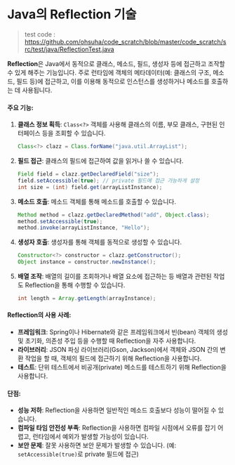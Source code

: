 # Java의 Reflection 기술

> test code : https://github.com/ohsuha/code_scratch/blob/master/code_scratch/src/test/java/ReflectionTest.java

**Reflection**은 Java에서 동적으로 클래스, 메소드, 필드, 생성자 등에 접근하고 조작할 수 있게 해주는 기능입니다.
주로 런타임에 객체의 메타데이터(예: 클래스의 구조, 메소드, 필드 등)에 접근하고,
이를 이용해 동적으로 인스턴스를 생성하거나 메소드를 호출하는 데 사용됩니다.

#### 주요 기능:
1. **클래스 정보 획득**: `Class<?>` 객체를 사용해 클래스의 이름, 부모 클래스, 구현된 인터페이스 등을 조회할 수 있습니다.
   ```java
   Class<?> clazz = Class.forName("java.util.ArrayList");
   ```

2. **필드 접근**: 클래스의 필드에 접근하여 값을 읽거나 쓸 수 있습니다.
   ```java
   Field field = clazz.getDeclaredField("size");
   field.setAccessible(true); // private 필드에 접근 가능하게 설정
   int size = (int) field.get(arrayListInstance);
   ```

3. **메소드 호출**: 메소드 객체를 통해 메소드를 호출할 수 있습니다.
   ```java
   Method method = clazz.getDeclaredMethod("add", Object.class);
   method.setAccessible(true);
   method.invoke(arrayListInstance, "Hello");
   ```

4. **생성자 호출**: 생성자를 통해 객체를 동적으로 생성할 수 있습니다.
   ```java
   Constructor<?> constructor = clazz.getConstructor();
   Object instance = constructor.newInstance();
   ```

5. **배열 조작**: 배열의 길이를 조회하거나 배열 요소에 접근하는 등 배열과 관련된 작업도 Reflection을 통해 수행할 수 있습니다.
   ```java
   int length = Array.getLength(arrayInstance);
   ```

#### Reflection의 사용 사례:
- **프레임워크**: Spring이나 Hibernate와 같은 프레임워크에서 빈(bean) 객체의 생성 및 초기화, 의존성 주입 등을 수행할 때 Reflection을 자주 사용합니다.
- **라이브러리**: JSON 파싱 라이브러리(Gson, Jackson)에서 객체와 JSON 간의 변환 작업을 할 때, 객체의 필드에 접근하기 위해 Reflection을 사용합니다.
- **테스트**: 단위 테스트에서 비공개(private) 메소드를 테스트하기 위해 Reflection을 사용합니다.

#### 단점:
- **성능 저하**: Reflection을 사용하면 일반적인 메소드 호출보다 성능이 떨어질 수 있습니다.
- **컴파일 타임 안전성 부족**: Reflection을 사용하면 컴파일 시점에서 오류를 잡기 어렵고, 런타임에서 예외가 발생할 가능성이 있습니다.
- **보안 문제**: 잘못 사용하면 보안 문제가 발생할 수 있습니다. (예: `setAccessible(true)`로 private 필드에 접근)
